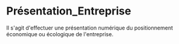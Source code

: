 # Présentation_Entreprise
Il s'agit d'effectuer une présentation numérique du positionnement économique ou écologique de l'entreprise.
